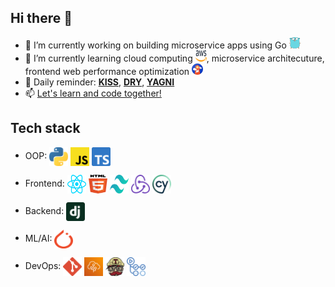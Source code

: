 ## Hi there 👋

<!--
**jazwu/jazwu** is a ✨ _special_ ✨ repository because its `README.md` (this file) appears on your GitHub profile.

Here are some ideas to get you started:

- 🔭 I’m currently working on ...
- 🌱 I’m currently learning ...
- 👯 I’m looking to collaborate on ...
- 🤔 I’m looking for help with ...
- 💬 Ask me about ...
- 📫 How to reach me: ...
- 😄 Pronouns: ...
- ⚡ Fun fact: ...
-->

- 🔭 I’m currently working on building microservice apps using Go <a href="https://go.dev/" title="AWS"><img src="icons/go.svg" width='18' height='18'/></a>
- 🌱 I’m currently learning cloud computing <a href="https://aws.amazon.com/" title="AWS"><img src="icons/aws.svg" width='18' height='18'/></a>, microservice architecuture, frontend web performance optimization <a href="https://developers.google.com/web/tools/lighthouse" title="Lighthouse"><img src="icons/lighthouse.svg" width='18' height='18'/></a>
- 🔔 Daily reminder: [**KISS**](https://en.wikipedia.org/wiki/KISS_principle), [**DRY**](https://en.wikipedia.org/wiki/Don%27t_repeat_yourself), [**YAGNI**](https://en.wikipedia.org/wiki/You_aren%27t_gonna_need_it)
- 📫 [Let's learn and code together!](mailto:yw7866@nyu.edu)

## Tech stack
- OOP:
<a href="https://python.org/" title="Python"><img src="icons/python.svg" width='30' height='30' align="center"/></a>
<a href="https://developer.mozilla.org/en-US/docs/Web/JavaScript" title="JavaScript"><img src="icons/javascript.svg" width='30' height='30' align="center"/></a>
<a href="https://www.typescriptlang.org/" title="TypeScript"><img src="icons/typescript.svg" width='30' height='30' align="center"/></a>

- Frontend:
<a href="https://reactjs.org/" title="React"><img src="icons/react.svg" width='30' height='30' align="center"/></a>
<a href="https://developer.mozilla.org/en-US/docs/Web/Guide/HTML/HTML5" title="HTML5"><img src="icons/html-5.svg" width='30' height='30' align="center"/></a>
<a href="https://tailwindcss.com/" title="TailwindCSS"><img src="icons/tailwindcss.svg" width='30' height='30' align="center"/></a>
<a href="https://redux.js.org/" title="Redux"><img src="icons/redux.svg" width='30' height='30' align="center"/></a>
<a href="https://www.cypress.io/" title="Cypress"><img src="icons/cypress.svg" width='30' height='30' align="center"/></a>

- Backend:
<a href="https://www.djangoproject.com/" title="Django"><img src="icons/django.svg" width='30' height='30' align="center"/></a>

- ML/AI:
<a href="https://pytorch.org/" title="PyTorch"><img src="icons/pytorch.svg" width='30' height='30' align="center"/></a>

- DevOps:
<a href="https://git-scm.com/" title="Git"><img src="icons/git.svg" width='30' height='30' align="center"/></a>
<a href="https://aws.amazon.com/elasticbeanstalk/" title="AWS Elastic Beanstalk"><img src="icons/aws-elastic-beanstalk.svg" width='30' height='30' align="center"/></a>
<a href="https://travis-ci.org/" title="Travis CI"><img src="icons/travis-ci.svg" width='30' height='30' align="center"/></a>
<a href="https://github.com/features/actions" title="GitHub Actions"><img src="icons/github-actions.svg" width='30' height='30' align="center"/></a>



<!-- ## Github stats
<img height=200 align="center" src="https://github-readme-stats.vercel.app/api?username=jazwu&hide=stars&rank_icon=github" /> -->

